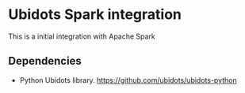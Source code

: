 # Ubidots Spark integration


This is a initial integration with Apache Spark

## Dependencies

 * Python Ubidots library. https://github.com/ubidots/ubidots-python

